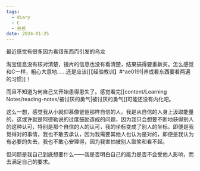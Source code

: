 ```yaml
---
tags:
  - diary
  - C
  - 爸爸
date: 2024-01-25
---
```

最近感觉有很多因为看错东西而引发的乌龙 

淘宝信息没有核对清楚，镜片的信息也没有看清楚，结果搞得要重新买。怎么感觉和C一样，粗心大意地……还是应该[[【经验教训】#^ae0191|养成看东西要看两遍的习惯]]！

而且不知道为何自己又开始患得患失了。感觉看完[[content/Learning Notes/reading-notes/被讨厌的勇气|被讨厌的勇气]]可能还没有内化吧。

这么一想，感觉我从小就仰慕像爸爸那样自信的人。我是从自信的人身上汲取能量的，这或许就是阿德勒说的过度鼓励造成的问题，因为我只会想要不断地获得别人的这种认可，特别是那个自信的人的认可，我的坐标变成了别人的坐标。即便是我觉得对的事情，我也不敢去承认，因为我需要其他人也认为是对的，即便是我认为有必要的失去，我也不敢心安理得，因为我害怕被别人取笑和看不起。

但问题是我自己到底想要什么——我是否明白自己的能力是否不会受他人影响，而去满足自己的要求。 